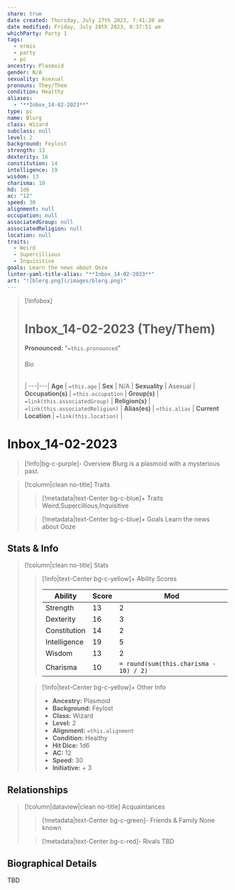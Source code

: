 ```yaml
---
share: true
date created: Thursday, July 27th 2023, 7:41:20 am
date modified: Friday, July 28th 2023, 8:37:51 am
whichParty: Party 1
tags:
  - ermis
  - party
  - pc
ancestry: Plasmoid
gender: N/A
sexuality: Asexual
pronouns: They/Them
condition: Healthy
aliases:
  - "**Inbox_14-02-2023**"
type: pc
name: Blurg
class: Wizard
subclass: null
level: 2
background: Feylost
strength: 13
dexterity: 16
constitution: 14
intelligence: 19
wisdom: 13
charisma: 10
hd: 1d6
ac: "12"
speed: 30
alignment: null
occupation: null
associatedGroup: null
associatedReligion: null
location: null
traits:
  - Weird
  - Supercillious
  - Inquisitive
goals: Learn the news about Ooze
linter-yaml-title-alias: "**Inbox_14-02-2023**"
art: "![blerg.png](/images/blerg.png)"
---
```


> [!infobox]
> 
> # Inbox_14-02-2023 (They/Them)
> **Pronounced:**  "`=this.pronounced`"
> ###### Bio
>  |
> ---|---|
> **Age** | `=this.age` |
> **Sex** | N/A |
> **Sexuality** | Asexual |
> **Occupation(s)** | `=this.occupation` |
> **Group(s)** | `=link(this.associatedGroup)` |
> **Religion(s)** | `=link(this.associatedReligion)` |
> **Alias(es)** | `=this.alias` |
> **Current Location** | `=link(this.location)` |

# **Inbox_14-02-2023**
> [!info|bg-c-purple]- Overview
> Blurg is a plasmoid with a mysterious past.

> [!column|clean no-title] Traits
>> [!metadata|text-Center bg-c-blue]+ Traits
>> Weird,Supercillious,Inquisitive
> 
>> [!metadata|text-Center bg-c-blue]+ Goals
>> Learn the news about Ooze

## Stats & Info
> [!column|clean no-title] Stats
>> [!info|text-Center bg-c-yellow]+ Ability Scores
>> 
>> | Ability      | Score                | Mod                                        |
>> |--------------|----------------------|--------------------------------------------|
>> | Strength     | 13     | 2     |
>> | Dexterity    | 16    | 3    |
>> | Constitution | 14 | 2 |
>> | Intelligence | 19 | 5 |
>> | Wisdom       | 13       | 2       |
>> | Charisma     | 10     | `= round(sum(this.charisma - 10) / 2)`     |
> 
>> [!info|text-Center bg-c-yellow]+ Other Info
>> - **Ancestry:**  Plasmoid
>> - **Background:** Feylost
>> - **Class:** Wizard
>> - **Level:** 2
>> - **Alignment:** `=this.alignment`
>> - **Condition:** Healthy
>> - **Hit Dice:** 1d6
>> - **AC:** 12
>> - **Speed:** 30
>> - **Initiative:** \+ 3


## Relationships
> [!column|dataview|clean no-title] Acquaintances
>> [!metadata|text-Center bg-c-green]- Friends & Family
>> None known
> 
>> [!metadata|text-Center bg-c-red]- Rivals
>> TBD
>

## Biographical Details

TBD
